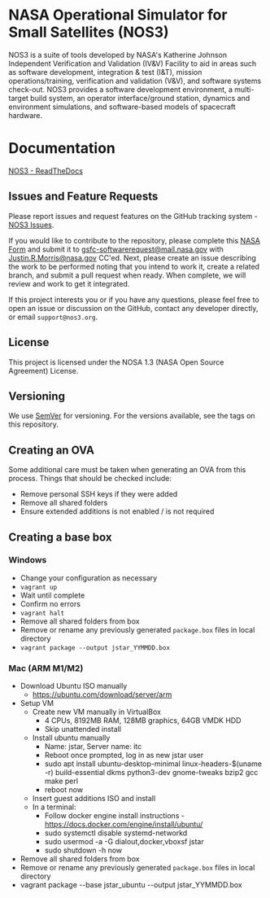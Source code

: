 # NASA Operational Simulator for Small Satellites (NOS3)

NOS3 is a suite of tools developed by NASA's Katherine Johnson Independent Verification and Validation (IV&V) Facility to aid in areas such as software development, integration & test (I&T), mission operations/training, verification and validation (V&V), and software systems check-out. 
NOS3 provides a software development environment, a multi-target build system, an operator interface/ground station, dynamics and environment simulations, and software-based models of spacecraft hardware.

# Documentation

[NOS3 - ReadTheDocs](https://nos3.readthedocs.io/en/latest/)

## Issues and Feature Requests

Please report issues and request features on the GitHub tracking system - [NOS3 Issues](https://www.github.com/nasa/nos3/issues).

If you would like to contribute to the repository, please complete this [NASA Form][def] and submit it to gsfc-softwarerequest@mail.nasa.gov with Justin.R.Morris@nasa.gov CC'ed.
Next, please create an issue describing the work to be performed noting that you intend to work it, create a related branch, and submit a pull request when ready. When complete, we will review and work to get it integrated.

If this project interests you or if you have any questions, please feel free to open an issue or discussion on the GitHub, contact any developer directly, or email `support@nos3.org`.

[def]: https://github.com/nasa/nos3/files/14578604/NOS3_Invd_CLA.pdf "NOS3 NASA Contributor Form PDF"

## License

This project is licensed under the NOSA 1.3 (NASA Open Source Agreement) License. 

## Versioning

We use [SemVer](http://semver.org/) for versioning. For the versions available, see the tags on this repository.

## Creating an OVA

Some additional care must be taken when generating an OVA from this process.
Things that should be checked include:
* Remove personal SSH keys if they were added
* Remove all shared folders
* Ensure extended additions is not enabled / is not required

## Creating a base box

### Windows

* Change your configuration as necessary
* `vagrant up`
* Wait until complete
* Confirm no errors
* `vagrant halt`
* Remove all shared folders from box
* Remove or rename any previously generated `package.box` files in local directory
* `vagrant package --output jstar_YYMMDD.box`

### Mac (ARM M1/M2)

* Download Ubuntu ISO manually
  * https://ubuntu.com/download/server/arm
* Setup VM
  * Create new VM manually in VirtualBox
    * 4 CPUs, 8192MB RAM, 128MB graphics, 64GB VMDK HDD
    * Skip unattended install
  * Install ubuntu manually
    * Name: jstar, Server name: itc
    * Reboot once prompted, log in as new jstar user
    * sudo apt install ubuntu-desktop-minimal linux-headers-$(uname -r) build-essential dkms python3-dev gnome-tweaks bzip2 gcc make perl
    * reboot now
  * Insert guest additions ISO and install
  * In a terminal:
    * Follow docker engine install instructions - https://docs.docker.com/engine/install/ubuntu/
    * sudo systemctl disable systemd-networkd
    * sudo usermod -a -G dialout,docker,vboxsf jstar
    * sudo shutdown -h now
* Remove all shared folders from box
* Remove or rename any previously generated `package.box` files in local directory
* vagrant package --base jstar_ubuntu --output jstar_YYMMDD.box
